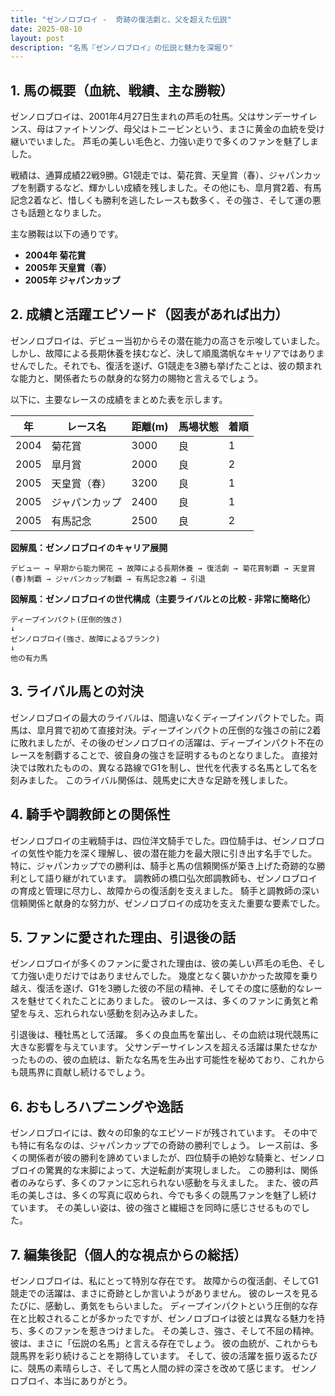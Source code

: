 ```yaml
---
title: "ゼンノロブロイ -  奇跡の復活劇と、父を超えた伝説"
date: 2025-08-10
layout: post
description: "名馬『ゼンノロブロイ』の伝説と魅力を深堀り"
---
```


## 1. 馬の概要（血統、戦績、主な勝鞍）

ゼンノロブロイは、2001年4月27日生まれの芦毛の牡馬。父はサンデーサイレンス、母はファイトソング、母父はトニービンという、まさに黄金の血統を受け継いでいました。  芦毛の美しい毛色と、力強い走りで多くのファンを魅了しました。

戦績は、通算成績22戦9勝。G1競走では、菊花賞、天皇賞（春）、ジャパンカップを制覇するなど、輝かしい成績を残しました。その他にも、皐月賞2着、有馬記念2着など、惜しくも勝利を逃したレースも数多く、その強さ、そして運の悪さも話題となりました。

主な勝鞍は以下の通りです。

* **2004年 菊花賞**
* **2005年 天皇賞（春）**
* **2005年 ジャパンカップ**


## 2. 成績と活躍エピソード（図表があれば出力）

ゼンノロブロイは、デビュー当初からその潜在能力の高さを示唆していました。しかし、故障による長期休養を挟むなど、決して順風満帆なキャリアではありませんでした。それでも、復活を遂げ、G1競走を3勝も挙げたことは、彼の類まれな能力と、関係者たちの献身的な努力の賜物と言えるでしょう。

以下に、主要なレースの成績をまとめた表を示します。

| 年 | レース名       | 距離(m) | 馬場状態 | 着順 |
|---|----------------|----------|----------|------|
| 2004 | 菊花賞         | 3000     | 良       | 1    |
| 2005 | 皐月賞         | 2000     | 良       | 2    |
| 2005 | 天皇賞（春）   | 3200     | 良       | 1    |
| 2005 | ジャパンカップ | 2400     | 良       | 1    |
| 2005 | 有馬記念       | 2500     | 良       | 2    |


**図解風：ゼンノロブロイのキャリア展開**

```
デビュー → 早期から能力開花 → 故障による長期休養 → 復活劇 → 菊花賞制覇 → 天皇賞(春)制覇 → ジャパンカップ制覇 → 有馬記念2着 → 引退
```

**図解風：ゼンノロブロイの世代構成（主要ライバルとの比較 - 非常に簡略化）**

```
ディープインパクト(圧倒的強さ)
↓
ゼンノロブロイ(強さ、故障によるブランク)
↓
他の有力馬
```


## 3. ライバル馬との対決

ゼンノロブロイの最大のライバルは、間違いなくディープインパクトでした。両馬は、皐月賞で初めて直接対決。ディープインパクトの圧倒的な強さの前に2着に敗れましたが、その後のゼンノロブロイの活躍は、ディープインパクト不在のレースを制覇することで、彼自身の強さを証明するものとなりました。  直接対決では敗れたものの、異なる路線でG1を制し、世代を代表する名馬として名を刻みました。  このライバル関係は、競馬史に大きな足跡を残しました。


## 4. 騎手や調教師との関係性

ゼンノロブロイの主戦騎手は、四位洋文騎手でした。四位騎手は、ゼンノロブロイの気性や能力を深く理解し、彼の潜在能力を最大限に引き出す名手でした。  特に、ジャパンカップでの勝利は、騎手と馬の信頼関係が築き上げた奇跡的な勝利として語り継がれています。  調教師の橋口弘次郎調教師も、ゼンノロブロイの育成と管理に尽力し、故障からの復活劇を支えました。  騎手と調教師の深い信頼関係と献身的な努力が、ゼンノロブロイの成功を支えた重要な要素でした。


## 5. ファンに愛された理由、引退後の話

ゼンノロブロイが多くのファンに愛された理由は、彼の美しい芦毛の毛色、そして力強い走りだけではありませんでした。  幾度となく襲いかかった故障を乗り越え、復活を遂げ、G1を3勝した彼の不屈の精神、そしてその度に感動的なレースを魅せてくれたことにありました。  彼のレースは、多くのファンに勇気と希望を与え、忘れられない感動を刻み込みました。

引退後は、種牡馬として活躍。  多くの良血馬を輩出し、その血統は現代競馬に大きな影響を与えています。  父サンデーサイレンスを超える活躍は果たせなかったものの、彼の血統は、新たな名馬を生み出す可能性を秘めており、これからも競馬界に貢献し続けるでしょう。


## 6. おもしろハプニングや逸話

ゼンノロブロイには、数々の印象的なエピソードが残されています。  その中でも特に有名なのは、ジャパンカップでの奇跡の勝利でしょう。  レース前は、多くの関係者が彼の勝利を諦めていましたが、四位騎手の絶妙な騎乗と、ゼンノロブロイの驚異的な末脚によって、大逆転劇が実現しました。  この勝利は、関係者のみならず、多くのファンに忘れられない感動を与えました。  また、彼の芦毛の美しさは、多くの写真に収められ、今でも多くの競馬ファンを魅了し続けています。  その美しい姿は、彼の強さと繊細さを同時に感じさせるものでした。


## 7. 編集後記（個人的な視点からの総括）

ゼンノロブロイは、私にとって特別な存在です。  故障からの復活劇、そしてG1競走での活躍は、まさに奇跡としか言いようがありません。  彼のレースを見るたびに、感動し、勇気をもらいました。  ディープインパクトという圧倒的な存在と比較されることが多かったですが、ゼンノロブロイは彼とは異なる魅力を持ち、多くのファンを惹きつけました。  その美しさ、強さ、そして不屈の精神。  彼は、まさに「伝説の名馬」と言える存在でしょう。  彼の血統が、これからも競馬界を彩り続けることを期待しています。  そして、彼の活躍を振り返るたびに、競馬の素晴らしさ、そして馬と人間の絆の深さを改めて感じます。  ゼンノロブロイ、本当にありがとう。
